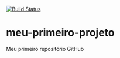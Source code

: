 [![Build Status](https://travis-ci.com/xhugoxbossx/meu-primeiro-projeto.svg?branch=master)](https://travis-ci.com/xhugoxbossx/meu-primeiro-projeto)
# meu-primeiro-projeto
Meu primeiro repositório GitHub